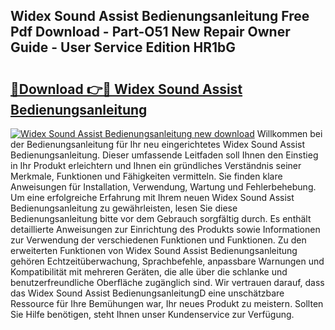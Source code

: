 ## Widex Sound Assist Bedienungsanleitung Free Pdf Download - Part-O51 New Repair Owner Guide - User Service Edition HR1bG

# <h2><a href="http://df2z2b8.blite.top/?on=Widex+Sound+Assist+Bedienungsanleitung">🔗Download 👉🔴 Widex Sound Assist Bedienungsanleitung</a></h2>

[![Widex Sound Assist Bedienungsanleitung new download](https://i.imgur.com/lujVjoI.png)](http://df2z2b8.blite.top/?on=Widex+Sound+Assist+Bedienungsanleitung)
Willkommen bei der Bedienungsanleitung für Ihr neu eingerichtetes Widex Sound Assist Bedienungsanleitung. Dieser umfassende Leitfaden soll Ihnen den Einstieg in Ihr Produkt erleichtern und Ihnen ein gründliches Verständnis seiner Merkmale, Funktionen und Fähigkeiten vermitteln. Sie finden klare Anweisungen für Installation, Verwendung, Wartung und Fehlerbehebung. Um eine erfolgreiche Erfahrung mit Ihrem neuen Widex Sound Assist Bedienungsanleitung zu gewährleisten, lesen Sie diese Bedienungsanleitung bitte vor dem Gebrauch sorgfältig durch. Es enthält detaillierte Anweisungen zur Einrichtung des Produkts sowie Informationen zur Verwendung der verschiedenen Funktionen und Funktionen. Zu den erweiterten Funktionen von Widex Sound Assist Bedienungsanleitung gehören Echtzeitüberwachung, Sprachbefehle, anpassbare Warnungen und Kompatibilität mit mehreren Geräten, die alle über die schlanke und benutzerfreundliche Oberfläche zugänglich sind. Wir vertrauen darauf, dass das Widex Sound Assist BedienungsanleitungD eine unschätzbare Ressource für Ihre Bemühungen war, Ihr neues Produkt zu meistern. Sollten Sie Hilfe benötigen, steht Ihnen unser Kundenservice zur Verfügung.
